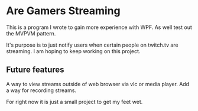 Are Gamers Streaming
====================

This is a program I wrote to gain more experience with WPF. 
As well test out the MVPVM pattern.

It's purpose is to just notify users when certain people on twitch.tv are streaming.
I am hoping to keep working on this project.

Future features 
---------------

A way to view streams outside of web browser via vlc or media player.
Add a way for recording streams.

For right now it is just a small project to get my feet wet.

